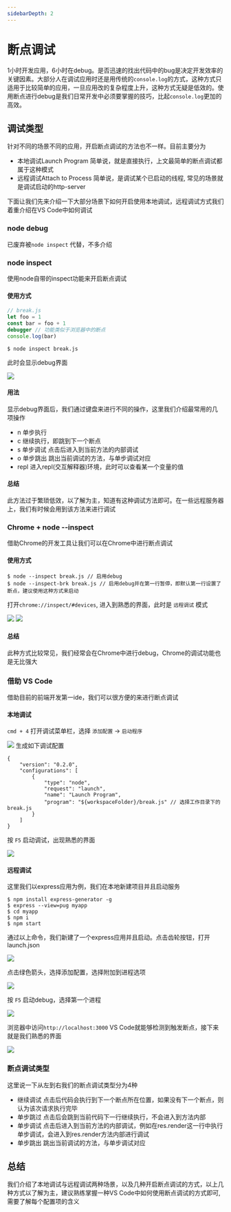 ```yaml
---
sidebarDepth: 2
---
```


# 断点调试

1小时开发应用，6小时在debug。是否迅速的找出代码中的bug是决定开发效率的关键因素。大部分人在调试应用时还是用传统的`console.log`的方式，这种方式只适用于比较简单的应用，一旦应用改的复杂程度上升，这种方式无疑是低效的。使用断点进行debug是我们日常开发中必须要掌握的技巧，比起`console.log`更加的高效。

## 调试类型

针对不同的场景不同的应用，开启断点调试的方法也不一样。目前主要分为

- 本地调试Launch Program 简单说，就是直接执行，上文最简单的断点调试都属于这种模式
- 远程调试Attach to Process 简单说，是调试某个已启动的线程, 常见的场景就是调试启动的http-server

下面让我们先来介绍一下大部分场景下如何开启使用本地调试，远程调试方式我们着重介绍在VS Code中如何调试

### node debug

已废弃被`node inspect` 代替，不多介绍

### node inspect

使用node自带的inspect功能来开启断点调试

#### 使用方式

```js
// break.js
let foo = 1
const bar = foo + 1
debugger // 功能类似于浏览器中的断点
console.log(bar)
```

```
$ node inspect break.js
```

此时会显示debug界面

![](https://img.alicdn.com/tfs/TB12k.CcAY2gK0jSZFgXXc5OFXa-1134-856.jpg)

#### 用法

显示debug界面后，我们通过键盘来进行不同的操作，这里我们介绍最常用的几项操作

- n 单步执行
- c 继续执行，即跳到下一个断点
- s 单步调试 点击后进入到当前方法的内部调试
- o 单步跳出 跳出当前调试的方法，与单步调试对应
- repl 进入repl(交互解释器)环境，此时可以查看某一个变量的值

#### 总结

此方法过于繁琐低效，以了解为主，知道有这种调试方法即可。在一些远程服务器上，我们有时候会用到该方法来进行调试

### Chrome + node --inspect

借助Chrome的开发工具让我们可以在Chrome中进行断点调试

#### 使用方式

```
$ node --inspect break.js // 启用debug
$ node --inspect-brk break.js // 启用debug并在第一行暂停，即默认第一行设置了断点，建议使用这种方式来启动
```

打开`chrome://inspect/#devices`, 进入到熟悉的界面，此时是 `远程调试` 模式

![](https://img.alicdn.com/tfs/TB17cIHcBv0gK0jSZKbXXbK2FXa-1346-624.png)
![](https://img.alicdn.com/tfs/TB10VoIcxv1gK0jSZFFXXb0sXXa-1514-534.png)

#### 总结

此种方式比较常见，我们经常会在Chrome中进行debug，Chrome的调试功能也是无比强大

### 借助 VS Code

借助目前的前端开发第一ide，我们可以很方便的来进行断点调试

#### 本地调试

`cmd + 4` 打开调试菜单栏，选择 `添加配置` -> `启动程序`

![](https://img.alicdn.com/tfs/TB1e8sMcrH1gK0jSZFwXXc7aXXa-1364-668.png)
生成如下调试配置

```
{
    "version": "0.2.0",
    "configurations": [
        {
            "type": "node",
            "request": "launch",
            "name": "Launch Program",
            "program": "${workspaceFolder}/break.js" // 选择工作目录下的break.js
        }
    ]
}
```

按 `F5` 启动调试，出现熟悉的界面

![](https://img.alicdn.com/tfs/TB1qLQMcAH0gK0jSZPiXXavapXa-1090-382.png)

#### 远程调试

这里我们以express应用为例，我们在本地新建项目并且启动服务

```
$ npm install express-generator -g
$ express --view=pug myapp
$ cd myapp
$ npm i
$ npm start
```

通过以上命令，我们新建了一个express应用并且启动。点击齿轮按钮，打开launch.json

![](https://gw.alicdn.com/tfs/TB1iKQHXxv1gK0jSZFFXXb0sXXa-1734-628.png)

点击绿色箭头，选择添加配置，选择附加到进程选项

![](https://gw.alicdn.com/tfs/TB1hUEHXrj1gK0jSZFuXXcrHpXa-1054-716.png)

按 `F5` 启动debug，选择第一个进程

![](https://gw.alicdn.com/tfs/TB1kkIGXAT2gK0jSZFkXXcIQFXa-1438-662.jpg)

浏览器中访问`http://localhost:3000` VS Code就能够检测到触发断点，接下来就是我们熟悉的界面

![](https://gw.alicdn.com/tfs/TB1yHgIXrr1gK0jSZFDXXb9yVXa-1122-436.jpg)

### 断点调试类型

这里说一下从左到右我们的断点调试类型分为4种
- 继续调试 点击后代码会执行到下一个断点所在位置，如果没有下一个断点，则认为该次请求执行完毕
- 单步跳过 点击后会跳到当前代码下一行继续执行，不会进入到方法内部
- 单步调试 点击后进入到当前方法的内部调试，例如在res.render这一行中执行单步调试，会进入到res.render方法内部进行调试
- 单步跳出 跳出当前调试的方法，与单步调试对应

## 总结

我们介绍了本地调试与远程调试两种场景，以及几种开启断点调试的方式，以上几种方式以了解为主，建议熟练掌握一种VS Code中如何使用断点调试的方式即可, 需要了解每个配置项的含义
